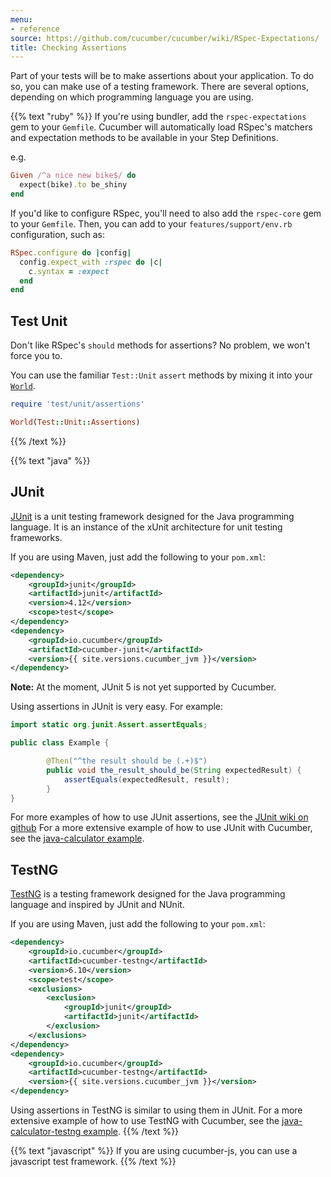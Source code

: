 ```yaml
---
menu:
- reference
source: https://github.com/cucumber/cucumber/wiki/RSpec-Expectations/
title: Checking Assertions
---
```


Part of your tests will be to make assertions about your application. To do so, you can make use of a testing framework.
There are several options, depending on which programming language you are using.

{{% text "ruby" %}}
If you're using bundler, add the `rspec-expectations` gem to your `Gemfile`.
Cucumber will automatically load RSpec's matchers and expectation methods to be
available in your Step Definitions.

e.g.

```ruby
Given /^a nice new bike$/ do
  expect(bike).to be_shiny
end
```

If you'd like to configure RSpec, you'll need to also add the `rspec-core` gem
to your `Gemfile`. Then, you can add to your `features/support/env.rb`
configuration, such as:

```ruby
RSpec.configure do |config|
  config.expect_with :rspec do |c|
    c.syntax = :expect
  end
end
```

## Test Unit

Don't like RSpec's `should` methods for assertions? No problem, we won't force
you to. 

You can use the familiar `Test::Unit` `assert` methods by mixing it into
your [`World`](/wiki/a-whole-new-world).

```ruby
require 'test/unit/assertions'

World(Test::Unit::Assertions)
```

<!-- TODO: You can see a full example under the [examples](https://github.com/cucumber/cucumber/tree/master/examples%2Ftest_unit) -->
{{% /text %}}

{{% text "java" %}}
## JUnit

[JUnit](http://junit.org/junit4/) is a unit testing framework designed for the Java programming language. It is an instance of the xUnit architecture for unit testing frameworks.

If you are using Maven, just add the following to your `pom.xml`:

```xml
<dependency>
    <groupId>junit</groupId>
    <artifactId>junit</artifactId>
    <version>4.12</version>
    <scope>test</scope>
</dependency>
<dependency>
    <groupId>io.cucumber</groupId>
    <artifactId>cucumber-junit</artifactId>
    <version>{{ site.versions.cucumber_jvm }}</version>
</dependency>
```

**Note:** At the moment, JUnit 5 is not yet supported by Cucumber.

Using assertions in JUnit is very easy. For example:

```java
import static org.junit.Assert.assertEquals;

public class Example {

        @Then("^the result should be (.+)$")
        public void the_result_should_be(String expectedResult) {
            assertEquals(expectedResult, result);
        }
}
```

For more examples of how to use JUnit assertions, see the [JUnit wiki on github](https://github.com/junit-team/junit4/wiki/Assertions)
For a more extensive example of how to use JUnit with Cucumber, see the [java-calculator example](https://github.com/cucumber/cucumber-jvm/tree/master/examples/java-calculator).

## TestNG

[TestNG](http://testng.org/doc/) is a testing framework designed for the Java programming language and inspired by JUnit and NUnit.

If you are using Maven, just add the following to your `pom.xml`:
```xml
<dependency>
    <groupId>io.cucumber</groupId>
    <artifactId>cucumber-testng</artifactId>
    <version>6.10</version>
    <scope>test</scope>
    <exclusions>
        <exclusion>
            <groupId>junit</groupId>
            <artifactId>junit</artifactId>
        </exclusion>
    </exclusions>
</dependency>
<dependency>
    <groupId>io.cucumber</groupId>
    <artifactId>cucumber-testng</artifactId>
    <version>{{ site.versions.cucumber_jvm }}</version>
</dependency>
```

Using assertions in TestNG is similar to using them in JUnit.
For a more extensive example of how to use TestNG with Cucumber, see the [java-calculator-testng example](https://github.com/cucumber/cucumber-jvm/tree/master/examples/java-calculator-testng).
{{% /text %}}

{{% text "javascript" %}}
If you are using cucumber-js, you can use a javascript test framework.
{{% /text %}}

